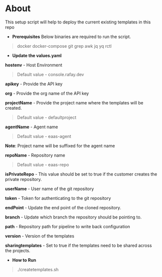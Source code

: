 # About

This setup script will help to deploy the current existing templates in this repo

- **Prerequisites**
Below binaries are required to run the script.
> docker docker-compose git grep awk jq yq rctl

- **Update the values.yaml**

**hostenv** - Host Environment
> Default value - console.rafay.dev

**apikey** - Provide the API key

**org** - Provide the org name of the API key

**projectName** - Provide the project name where the templates will be created. 
> Default value - defaultproject

**agentName** - Agent name 
> Default value - eaas-agent

**Note**: Project name will be suffixed for the agent name

**repoName** - Repository name
> Default value - eaas-repo

**isPrivateRepo** - This value should be set to true if the customer creates the private repository.

**userName** - User name of the git repository

**token** - Token for authenticating to the git repository

**endPoint** - Update the end point of the cloned repository.

**branch** - Update which branch the repository should be pointing to.

**path** - Repository path for pipeline to write back configuration

**version** - Version of the templates

**sharingtemplates** - Set to true if the templates need to be shared across the projects.

- **How to Run**
> ./createtemplates.sh